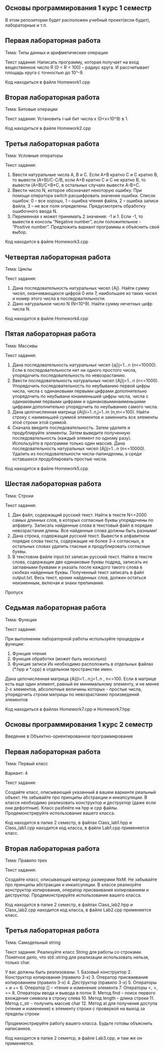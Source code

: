 ## Основы программирования 1 курс 1 семестр
В этом репозитории будет расположен учебный проект(если будет), лабораторные и т.п.


## Первая лабораторная работа
Тема: Типы данных и арифметические операции

Текст задания: Написать программу, которая получает на вход вещественное число R (0 < R < 100) – радиус круга. И рассчитывает площадь круга с точностью до 10^-9.

Код находиться в файле Homework1.cpp

## Вторая лабораторная работа
Тема: Битовые операции

Текст задания: Установить i-ый бит числа х (0<x<10^9) в 1.

Код находиться в файле Homework2.cpp

## Третья лабораторная работа
Тема: Условные операторы

Текст задания: 
1. Ввести натуральные числа A, B и C. Если A+B кратно C и C кратно B, то вывести (A+B)/C-C/B,
   если A+B кратно C и C не кратно B, то вывести (A+B)/С+B*C, в остальных случаях вывести A-B+C.
2. Ввести число N, которое обозначает некоторую ошибку. При помощи оператора switch расшифровать значение ошибки.
   Список ошибок: 0 – все хорошо, 1 – ошибка чтения файла, 2 – ошибка записи файла, 3 – не все поля определены.
   Предусмотреть обработку ошибочного ввода N.
3. Переменная x может принимать 2 значения: -1 и 1. Если -1, то вывести в консоль “Negative number”, если положительное - “Positive number”.
   Предложить вариант программы и объяснить свой выбор.

Код находится в файле Homework3.cpp

## Четвертая лабораторная работа
Тема: Циклы

Текст задания: 
1. Дана последовательность натуральных чисел {Aj}. Найти сумму чисел, оканчивающихся цифрой 0 или 7, наибольшее из таких чисел и номер этого числа в последовательности.
2. Дано натуральное число N (N<10^9). Найти сумму нечетных цифр числа N.

Код находится в файле Homework4.cpp

## Пятая лабораторная работа
Тема: Массивы

Текст задания:
1. 	Дана последовательность натуральных чисел {aj}j=1...n (n<=10000). Если в последовательности нет ни одного простого числа, упорядочить последовательность по невозрастанию.
2. 	Ввести последовательность натуральных чисел {Aj}j=1...n (n<=1000). Упорядочить последовательность по неубыванию первой цифры числа, числа с одинаковыми первыми цифрами дополнительно упорядочить по неубывани юнаименьшей цифры числа, числа с одинаковыми первыми цифрами и  одинаковыминаименьшими цифрами дополнительно упорядочить по неубыванию самого числа.
3. 	Дана целочисленная матрица {Aij}i=1..n,j=1..m (n,m<=100). Найти строку с наименьшей суммой элементов и заменнить все элементы этой строки этой суммой.
4. Сначала введите последовательность. Затем удалите и продублируйте элементы. Затем выведите полученную последовательность (каждый элемент по одному разу). Используйте в программе только один массив.
Дана последовательность натуральных чисел {Aj}j=1...n (n<=10000). Удалить из последовательности числа-палиндромы, а среди оставшихся продублировать простые числа.

Код находится в файле Homework5.cpp

## Шестая лабораторная работа
Тема: Строки

Текст задания:
1. 	Дан файл, содержащий русский текст. Найти в тексте N<=2000 самых длинных слов, в которых согласные буквы упорядочены по алфавиту. Записать найденные слова в текстовый файл в порядке невозрастания длины. Все найденные слова должны быть разными!
2. 	Дана строка, содержащая русский текст. Вывести в алфавитном порядке слова текста, содержащие не более 3-х согласных, в остальных словах удалить гласные и продублировать согласные буквы.
3. 	В текстовом файле input.txt записан русский текст. Найти в тексте слова, содержащие две одинаковые буквы подряд, записать их заглавными буквами и указать после каждого такого слова в скобках найденные буквы. Полученный текст записать в файл output.txt. Весь текст, кроме найденных слов, должен остаться неизменным, включая и знаки препинания.

Пропуск

## Седьмая лабораторная работа
Тема: Функции

Текст задания:

При выполнении лабораторной работы используйте процедуры и функции:
   1. Функция чтения
   2. Функция обработки (может быть несколько)
   3. Функция записи
Их необходимо расположить в отдельных файлах (*.hpp и *.cpp) в отдельном пространстве имен.

Дана целочисленная матрица {Aij}i=1...n;j=1..n , n<=100. Если в матрице есть еще один элемент, равный ее минимальному элементу, и не менее 2-х элементов, абсолютные величины которых - простые числа, упорядочить строки матрицы по невозрастанию произведений элементов

Код находиться в файлах Homework7.cpp и Homework7.hpp


## Основы программирования 1 курс 2 семестр
Введение в Объектно-ориентированное программирование

## Первая лабораторная работа
Тема: Первый класс

Вариант: 4

Текст задания: 

   Создайте класс, описывающий указанный в вашем варианте реальный объект. Не забывайте про принципы абстракции и инкапсуляции.
   В классе необходимо реализовать конструктор и деструктор (даже если они дефолтные). Класс разбейте на hpp и cpp файлы. 
   Продемонстрируйте использование вашего класса.

Код находится в папке 2 семестр, в файлах Class_lab1.hpp и Class_lab1.cpp находится код класса, в файле Lab1.cpp применяется класс.

## Вторая лабораторная работа
Тема: Правило трех

Текст задания: 

   Создайте класс, описывающий матрицу размерами NxM. Не забывайте про принципы абстракции и инкапсуляции.
   В классе реализуйте конструктор копирования, оператор присваивания копированием и деструктор. 
   Продемонстрируйте использование вашего класса.

Код находится в папке 2 семестр, в файлах Class_lab2.hpp и Class_lab2.cpp находится код класса, в файле Lab2.cpp применяется класс.


## Третья лабораторная рвбота
Тема: Самодельный string

Текст задания: 
   Реализуйте класс String для работы со строками. Понятное дело, что std::string для реализации использовать нельзя, только char.

   У вас должны быть реализованы:
      1.	Базовый конструктор
      2.	Конструктор копирования (правило 3-х)
      3.	Оператор присваивания копированием (правило 3-х)
      4.	Деструктор (правило 3-х)
      5.	Операторы + и +=
      6.	Оператор [] – чтение и изменение элемента
      7.	Операторы <, >, ==
      8.	Операторы ввода и вывода в поток
      9.	Метод find – поиск первого вхождения символа в строку слева
      10.	 Метод length – длина строки
      11.	 Метод c_str – получить массив char
      12.	 Метод at для получения доступа (чтение и изменение) к элементу строки с проверкой на выход за пределы строки
   
   Продемонстрируйте работу вашего класса. Будьте готовы объяснить написанное.

Код находится в папке 2 семетср, в файле Lab3.cpp, и там же он применяется.
